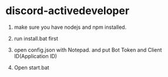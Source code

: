 # discord-activedeveloper

1. make sure you have nodejs and npm installed.

2. run install.bat first

2. open config.json with Notepad. and put Bot Token and Client ID(Application ID)

3. Open start.bat

